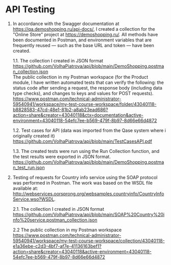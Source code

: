 # API Testing  
1. In accordance with the Swagger documentation at https://qa.demoshopping.ru/api-docs/, I created a collection for the "Online Store" project at https://demoshopping.ru/. All methods have been documented in Postman, and environment variables that are frequently reused — such as the base URL and token — have been created.

      1.1. The collection I created in JSON format  
      https://github.com/VolhaPiatrova/api/blob/main/DemoShopping.postman_collection.json  
      The public collection in my Postman workspace (for the Product module, I have written automated tests that can verify the following: the status code after sending a request, the response body (including data type checks), and changes to keys and values for POST requests).  
      https://www.postman.com/technical-administrator-59540941/workspace/my-test-course-workspace/folder/43040118-b8828583-47cd-48e1-81b2-a8ab23ead686?action=share&creator=43040118&ctx=documentation&active-environment=43040118-54efc7ee-b569-479f-8b97-8d66e66d4872
   
      1.2. Test cases for API (data was imported from the Qase system where i originally created it)  
      https://github.com/VolhaPiatrova/api/blob/main/TestCasesAPI.pdf

      1.3. The created tests were run using the Run Collection function, and the test results were exported in JSON format.  
   https://github.com/VolhaPiatrova/api/blob/main/DemoShopping.postman_test_run.json

2. Testing of requests for Country info service using the SOAP protocol was performed in Postman. The work was based on the WSDL file available at: http://webservices.oorsprong.org/websamples.countryinfo/CountryInfoService.wso?WSDL.

      2.1. The collection I created in JSON format  
      https://github.com/VolhaPiatrova/api/blob/main/SOAP%20Country%20info%20service.postman_collection.json

      2.2  The public collection in my Postman workspace  
      https://www.postman.com/technical-administrator-59540941/workspace/my-test-course-workspace/collection/43040118-e1a36ebe-c2d3-4bf7-af7e-41136163bef1?action=share&creator=43040118&active-environment=43040118-54efc7ee-b569-479f-8b97-8d66e66d4872
   
